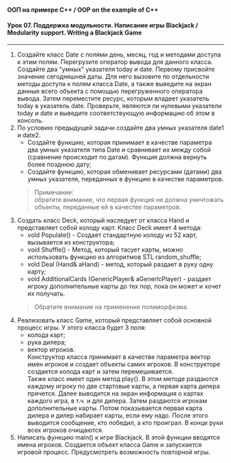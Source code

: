 #### ООП на примере C++ / OOP on the example of C++  
#### Урок 07. Поддержка модульности. Написание игры Blackjack / Modularity support. Writing a Blackjack Game

***

1. Создайте класс Date с полями день, месяц, год и методами доступа к этим полям. Перегрузите оператор вывода для данного класса. Создайте два "умных" указателя today и date. Первому присвойте значение сегодняшней даты. Для него вызовите по отдельности методы доступа к полям класса Date, а также выведите на экран данные всего объекта с помощью перегруженного оператора вывода. Затем переместите ресурс, которым владеет указатель today в указатель date. Проверьте, являются ли нулевыми указатели today и date и выведите соответствующую информацию об этом в консоль.  
2. По условию предыдущей задачи создайте два умных указателя date1 и date2.  
    * Создайте функцию, которая принимает в качестве параметра два умных указателя типа Date и сравнивает их между собой (сравнение происходит по датам). Функция должна вернуть более позднюю дату;  
    * Создайте функцию, которая обменивает ресурсами (датами) два умных указателя, переданных в функцию в качестве параметров.  
    > Примечание:  
    > обратите внимание, что первая функция не должна уничтожать объекты, переданные ей в качестве параметров.  
3. Создать класс Deck, который наследует от класса Hand и представляет собой колоду карт. Класс Deck имеет 4 метода:  
    * vold Populate() - Создает стандартную колоду из 52 карт, вызывается из конструктора;  
    * void Shuffle() - Метод, который тасует карты, можно использовать функцию из алгоритмов STL random_shuffle;  
    * vold Deal (Hand& aHand) - метод, который раздает в руку одну карту;  
    * void AddltionalCards (GenericPlayer& aGenerlcPlayer) - раздает игроку дополнительные карты до тех пор, пока он может и хочет их получать.  
    > Обратите внимание на применение полиморфизма.  
4. Реализовать класс Game, который представляет собой основной процесс игры. У этого класса будет 3 поля:  
    * колода карт;  
    * рука дилера;  
    * вектор игроков.  
    Конструктор класса принимает в качестве параметра вектор имен игроков и создает объекты самих игроков. В конструкторе создается колода карт и затем перемешивается.  
    Также класс имеет один метод play(). В этом методе раздаются каждому игроку по две стартовые карты, а первая карта дилера прячется. Далее выводится на экран информация о картах каждого игра, в т.ч. и для дилера. Затем раздаются игрокам дополнительные карты. Потом показывается первая карта дилера и дилер набирает карты, если ему надо. После этого выводится сообщение, кто победил, а кто проиграл. В конце руки всех игроков очищаются.  
5. Написать функцию main() к игре Blackjack. В этой функции вводятся имена игроков. Создается объект класса Game и запускается игровой процесс. Предусмотреть возможность повторной игры.